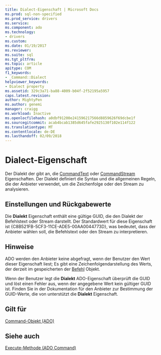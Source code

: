 ```yaml
---
title: Dialect-Eigenschaft | Microsoft Docs
ms.prod: sql-non-specified
ms.prod_service: drivers
ms.service: 
ms.component: ado
ms.technology:
- drivers
ms.custom: 
ms.date: 01/19/2017
ms.reviewer: 
ms.suite: sql
ms.tgt_pltfrm: 
ms.topic: article
apitype: COM
f1_keywords:
- _Command::Dialect
helpviewer_keywords:
- Dialect property
ms.assetid: 329c3a71-ba88-4009-b04f-2f52195a5957
caps.latest.revision: 
author: MightyPen
ms.author: genemi
manager: craigg
ms.workload: Inactive
ms.openlocfilehash: a0dbf91200e241596217566d8859626f69dcbe1f
ms.sourcegitcommit: acab4bcab1385d645fafe2925130f102e114f122
ms.translationtype: MT
ms.contentlocale: de-DE
ms.lasthandoff: 02/09/2018
---
```

# <a name="dialect-property"></a>Dialect-Eigenschaft
Der Dialekt der gibt an, die [CommandText](../../../ado/reference/ado-api/commandtext-property-ado.md) oder [CommandStream](../../../ado/reference/ado-api/commandstream-property-ado.md) Eigenschaften. Der Dialekt definiert die Syntax und die allgemeinen Regeln, die der Anbieter verwendet, um die Zeichenfolge oder den Stream zu analysieren.  
  
## <a name="settings-and-return-values"></a>Einstellungen und Rückgabewerte  
 Die **Dialekt** Eigenschaft enthält eine gültige GUID, die den Dialekt der Befehlstext oder Stream darstellt. Der Standardwert für diese Eigenschaft ist {C8B521FB-5CF3-11CE-ADE5-00AA0044773D}, was bedeutet, dass der Anbieter wählen soll, die Befehlstext oder den Stream zu interpretieren.  
  
## <a name="remarks"></a>Hinweise  
 ADO werden den Anbieter keine abgefragt, wenn der Benutzer den Wert dieser Eigenschaft liest; Es gibt eine Zeichenfolgendarstellung des Werts, der derzeit im gespeicherten der [Befehl](../../../ado/reference/ado-api/command-object-ado.md) Objekt.  
  
 Wenn der Benutzer legt die **Dialekt** ADO-Eigenschaft überprüft die GUID und löst einen Fehler aus, wenn der angegebene Wert kein gültiger GUID ist. Finden Sie in der Dokumentation für den Anbieter zur Bestimmung der GUID-Werte, die von unterstützt die **Dialekt** Eigenschaft.  
  
## <a name="applies-to"></a>Gilt für  
 [Command-Objekt (ADO)](../../../ado/reference/ado-api/command-object-ado.md)  
  
## <a name="see-also"></a>Siehe auch  
 [Execute-Methode (ADO Command)](../../../ado/reference/ado-api/execute-method-ado-command.md)
